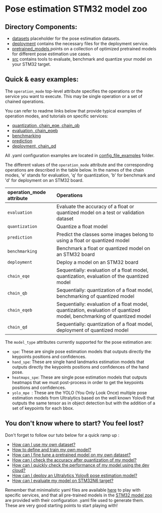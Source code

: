 # Pose estimation STM32 model zoo

## Directory Components:
* [datasets](datasets/README.md) placeholder for the pose estimation datasets.
* [deployment](./deployment/README_MPU.md) contains the necessary files for the deployment service.
* [pretrained_models ](pretrained_models/README.md) points on a collection of optimized pretrained models for different pose estimation use cases.
* [src](src/README.md) contains tools to evaluate, benchmark and quantize your model on your STM32 target.

## Quick & easy examples:
The `operation_mode` top-level attribute specifies the operations or the service you want to execute. This may be single operation or a set of chained operations.

You can refer to readme links below that provide typical examples of operation modes, and tutorials on specific services:

   - [quantization, chain_eqe, chain_qb](./src/quantization/README.md)
   - [evaluation, chain_eqeb](./src/evaluation/README.md)
   - [benchmarking](./src/benchmarking/README.md)
   - [prediction](./src/prediction/README.md)
   - [deployment, chain_qd](./deployment/README_MPU.md)

All .yaml configuration examples are located in [config_file_examples](./src/config_file_examples/) folder.

The different values of the `operation_mode` attribute and the corresponding operations are described in the table below. In the names of the chain modes, 'e' stands for evaluation, 'q' for quantization, 'b' for benchmark and 'd' for deployment on an STM32 board.

| operation_mode attribute | Operations |
|:---------------------------|:-----------|
| `evaluation` | Evaluate the accuracy of a float or quantized model on a test or validation dataset|
| `quantization` | Quantize a float model |
| `prediction`   | Predict the classes some images belong to using a float or quantized model |
| `benchmarking` | Benchmark a float or quantized model on an STM32 board |
| `deployment`   | Deploy a model on an STM32 board |
| `chain_eqe`    | Sequentially: evaluation of a float model,  quantization, evaluation of the quantized model |
| `chain_qb`     | Sequentially: quantization of a float model, benchmarking of quantized model |
| `chain_eqeb`   | Sequentially: evaluation of a float model,  quantization, evaluation of quantized model, benchmarking of quantized model |
| `chain_qd`     | Sequentially: quantization of a float model, deployment of quantized model |


The `model_type` attributes currently supported for the pose estimation are:
- `spe`: These are single pose estimation models that outputs directly the keypoints positions and confidences.
- `hand_spe`: These are single hand landmarks estimation models that outputs directly the keypoints positions and confidences of the hand pose.
- `heatmaps_spe`: These are single pose estimation models that outputs heatmaps that we must 
post-process in order to get the keypoints positions and confidences.
- `yolo_mpe `: These are the YOLO (You Only Look Once) multiple pose estimation models from Ultralytics based on the well known Yolov8 that outputs the same tensor as in object detection but with the addition of a set of keypoints for each bbox.


## You don't know where to start? You feel lost?
Don't forget to follow our tuto below for a quick ramp up : 
* [How can I use my own dataset?](../pose_estimation/deployment/doc/tuto/how_to_use_my_own_dataset.md)
* [How to define and train my own model?](../pose_estimation/deployment/doc/tuto/how_to_define_and_train_my_own_model.md)
* [How can I fine tune a pretrained model on my own dataset?](../pose_estimation/deployment/doc/tuto/how_to_finetune_a_model_zoo_model_on_my_own_dataset.md)
* [How can I check the accuracy after quantization of my model?](../pose_estimation/deployment/doc/tuto/how_to_compare_the_accuracy_after_quantization_of_my_model.md)
* [How can I quickly check the performance of my model using the dev cloud?](../pose_estimation/deployment/doc/tuto/how_to_quickly_benchmark_the_performances_of_a_model.md)
* [How can I deploy an Ultralytics Yolov8 pose estimation model?](../pose_estimation/deployment/doc/tuto/How_to_deploy_yolov8_pose_estimation.md)
* [How can I evaluate my model on STM32N6 target?](../pose_estimation/deployment/doc/tuto/how_to_evaluate_my_model_on_stm32n6_target.md)

Remember that minimalistic yaml files are available [here](./src/config_file_examples/) to play with specific services, and that all pre-trained models in the [STM32 model zoo](https://github.com/STMicroelectronics/stm32ai-modelzoo/) are provided with their configuration .yaml file used to generate them. These are very good starting points to start playing with!
